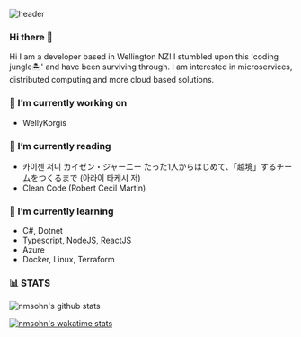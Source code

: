 ![header](https://capsule-render.vercel.app/api?type=waving&height=250&text=Welcome&fontAlign=70&rotate=13&fontAlignY=25&desc=nmsohn's%20github&descAlign=70.&descAlignY=44&fontColor=fff)

### Hi there 👋
Hi I am a developer based in Wellington NZ! I stumbled upon this 'coding jungle🏝' and have been surviving through. I am interested in microservices, distributed computing and more cloud based solutions.

### 🔭 I’m currently working on
- WellyKorgis

### 🔖 I’m currently reading
- 카이젠 저니 カイゼン・ジャーニー たった1人からはじめて、「越境」するチームをつくるまで (아라이 타케시 저) 
- Clean Code (Robert Cecil Martin)

### 🌱 I’m currently learning
- C#, Dotnet
- Typescript, NodeJS, ReactJS
- Azure
- Docker, Linux, Terraform

### 📊 STATS

![nmsohn's github stats](https://github-readme-stats.vercel.app/api?username=nmsohn&show_icons=true&theme=material-palenight)

[![nmsohn's wakatime stats](https://github-readme-stats.vercel.app/api/wakatime?username=@nmsohn&theme=material-palenight)](https://github.com/anuraghazra/github-readme-stats)
